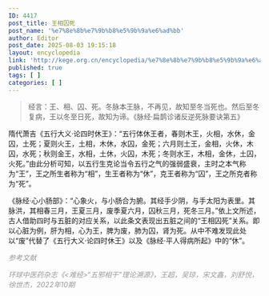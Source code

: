 ```yaml
---
ID: 4417
post_title: 王相囚死
post_name: '%e7%8e%8b%e7%9b%b8%e5%9b%9a%e6%ad%bb'
author: Editor
post_date: 2025-08-03 19:15:18
layout: encyclopedia
link: 'http://kege.org.cn/encyclopedia/%e7%8e%8b%e7%9b%b8%e5%9b%9a%e6%ad%bb'
published: true
tags: [ ]
categories: [ ]
---
```

<blockquote>经言：王、相、囚、死。冬脉本王脉，不再见，故知至冬当死也。然后至冬复病，王以冬至日死，故知为谛。《脉经·扁鹊诊诸反逆死脉要诀第五》</blockquote>
隋代萧吉《五行大义·论四时休王》：“五行体休王者，春则木王，火相，水休，金囚，土死；夏则火王，土相，木休，水囚，金死；六月则土王，金相，火休，木囚，水死；秋则金王，水相，土休，火囚，木死；冬则水王，木相，金休，土囚，火死。”由此分析可知，以五行生克论当令五行之气的强弱盛衰，主时之本气称为“王”，王之所生者称为“相”，生王者称为“休”，克王者称为“囚”，王之所克者称为“死”。

《脉经·心小肠部》：“心象火，与小肠合为腑。其经手少阴，与手太阳为表里。其脉洪，其相春三月，王夏三月，废季夏六月，囚秋三月，死冬三月。”依上文所述，古人借助四时与五脏的对应关系，以此条文表现出五脏之间的“王相囚死”关系。即以心脏为例，肝为相，心为王，脾为废，肺为囚，肾为死。从中不难发现此处以“废”代替了《五行大义·论四时休王》以及《脉经·平人得病所起》中的“休”。

<span style="color: #999999;"><em>参考文献</em></span>

<span style="color: #999999;"><em>环球中医药杂志《&lt;难经&gt;“五邪相干”理论溯源》，王超，吴琼，宋文鑫，刘舒悦，徐世杰，2022年10期</em></span>